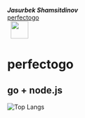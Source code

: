 ***Jasurbek Shamsitdinov*** <br>
[perfectogo](https://gitlab.com/perfectogo) <br>
&nbsp; <a href="https://t.me/jasurbekshamsitdinov" target="_blank" rel="noopener noreferrer"><img src="https://img.icons8.com/nolan/64/telegram-app.png" width="40"/></a>
# perfectogo
## go + node.js
![Top Langs](https://github-readme-stats.vercel.app/api/top-langs/?username=perfectogo&hide=TeX&layout=compact&bg_color=0,73FA79,73FDFF,7A81FF&theme=graywhite&langs_count=10)
